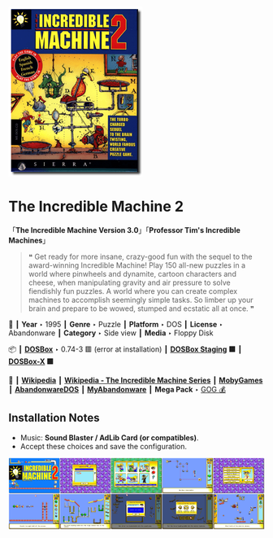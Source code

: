 ![](Thumbnail.png "application-thumbnail")

# The Incredible Machine 2

「**The Incredible Machine Version 3.0**」「**Professor Tim's Incredible Machines**」

> ❝ Get ready for more insane, crazy-good fun with the sequel to the award-winning Incredible Machine! Play 150 all-new puzzles in a world where pinwheels and dynamite, cartoon characters and cheese, when manipulating gravity and air pressure to solve fiendishly fun puzzles. A world where you can create complex machines to accomplish seemingly simple tasks. So limber up your brain and prepare to be wowed, stumped and ecstatic all at once. ❞
>

📌 ┃ **Year** ‣ 1995 ┃ **Genre** ‣ Puzzle ┃ **Platform** ‣ DOS ┃ **License** ‣ Abandonware ┃ **Category** ‣ Side view ┃ **Media** ‣ Floppy Disk 

📦 ┃ **[DOSBox](https://www.dosbox.com/)** ‣ 0.74-3 🟥 (error at installation) ┃ **[DOSBox Staging](https://dosbox-staging.github.io/) 🟩** ┃ **[DOSBox-X](https://dosbox-x.com/) 🟩** 

📎 ┃ **[Wikipedia](https://en.wikipedia.org/wiki/The_Incredible_Machine_2)** ┃ **[Wikipedia - The Incredible Machine Series](https://en.wikipedia.org/wiki/The_Incredible_Machine)** ┃ **[MobyGames](https://www.mobygames.com/game/1605/the-incredible-machine-2/)** ┃ **[AbandonwareDOS](https://www.abandonwaredos.com/abandonware-game.php?abandonware=The+Incredible+Machine+2&gid=1906)** ┃ **[MyAbandonware](https://www.myabandonware.com/game/the-incredible-machine-2-1n2)** ┃ **Mega Pack** ‣ [GOG 💰](https://www.gog.com/en/game/the_incredible_machine_mega_pack) 

## Installation Notes
- Music: **Sound Blaster / AdLib Card (or compatibles)**.
- Accept these choices and save the configuration.

![](Montage.png "The Incredible Machine 2")

